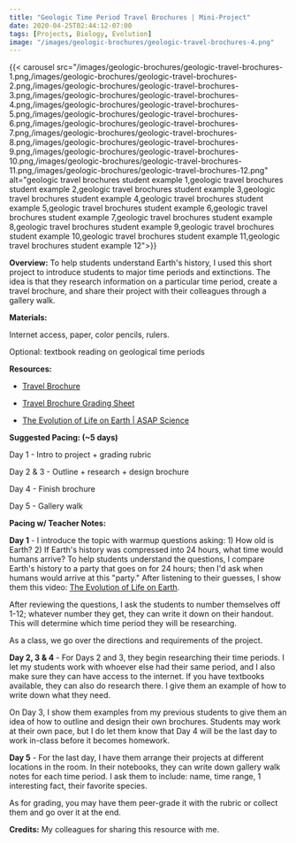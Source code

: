 ```yaml
---
title: "Geologic Time Period Travel Brochures | Mini-Project"
date: 2020-04-25T02:44:12-07:00
tags: [Projects, Biology, Evolution]
image: "/images/geologic-brochures/geologic-travel-brochures-4.png"
---
```


{{< carousel src="/images/geologic-brochures/geologic-travel-brochures-1.png,/images/geologic-brochures/geologic-travel-brochures-2.png,/images/geologic-brochures/geologic-travel-brochures-3.png,/images/geologic-brochures/geologic-travel-brochures-4.png,/images/geologic-brochures/geologic-travel-brochures-5.png,/images/geologic-brochures/geologic-travel-brochures-6.png,/images/geologic-brochures/geologic-travel-brochures-7.png,/images/geologic-brochures/geologic-travel-brochures-8.png,/images/geologic-brochures/geologic-travel-brochures-9.png,/images/geologic-brochures/geologic-travel-brochures-10.png,/images/geologic-brochures/geologic-travel-brochures-11.png,/images/geologic-brochures/geologic-travel-brochures-12.png" alt="geologic travel brochures student example 1,geologic travel brochures student example 2,geologic travel brochures student example 3,geologic travel brochures student example 4,geologic travel brochures student example 5,geologic travel brochures student example 6,geologic travel brochures student example 7,geologic travel brochures student example 8,geologic travel brochures student example 9,geologic travel brochures student example 10,geologic travel brochures student example 11,geologic travel brochures student example 12">}}

**Overview:** To help students understand Earth's history, I used this short project to introduce students to major time periods and extinctions. The idea is that they research information on a particular time period, create a travel brochure, and share their project with their colleagues through a gallery walk.

**Materials:**

Internet access, paper, color pencils, rulers.

Optional: textbook reading on geological time periods

**Resources:**

- [Travel Brochure](/downloads/travel-brochure.doc)

- [Travel Brochure Grading Sheet](/downloads/travel-brochure-grading-sheet.doc)

- [The Evolution of Life on Earth | ASAP Science](https://youtu.be/H2_6cqa2cP4)

**Suggested Pacing: (~5 days)**

Day 1 - Intro to project + grading rubric

Day 2 & 3 - Outline + research + design brochure

Day 4 - Finish brochure

Day 5 - Gallery walk

**Pacing w/ Teacher Notes:**

**Day 1** - I introduce the topic with warmup questions asking: 1) How old is Earth? 2) If Earth's history was compressed into 24 hours, what time would humans arrive? To help students understand the questions, I compare Earth's history to a party that goes on for 24 hours; then I'd ask when humans would arrive at this "party." After listening to their guesses, I show them this video: [The Evolution of Life on Earth](https://youtu.be/H2_6cqa2cP4).

After reviewing the questions, I ask the students to number themselves off 1-12; whatever number they get, they can write it down on their handout. This will determine which time period they will be researching.

As a class, we go over the directions and requirements of the project.

**Day 2, 3 & 4** - For Days 2 and 3, they begin researching their time periods. I let my students work with whoever else had their same period, and I also make sure they can have access to the internet. If you have textbooks available, they can also do research there. I give them an example of how to write down what they need.

On Day 3, I show them examples from my previous students to give them an idea of how to outline and design their own brochures. Students may work at their own pace, but I do let them know that Day 4 will be the last day to work in-class before it becomes homework.

**Day 5** - For the last day, I have them arrange their projects at different locations in the room. In their notebooks, they can write down gallery walk notes for each time period. I ask them to include: name, time range, 1 interesting fact, their favorite species.

As for grading, you may have them peer-grade it with the rubric or collect them and go over it at the end.

**Credits:** My colleagues for sharing this resource with me.
